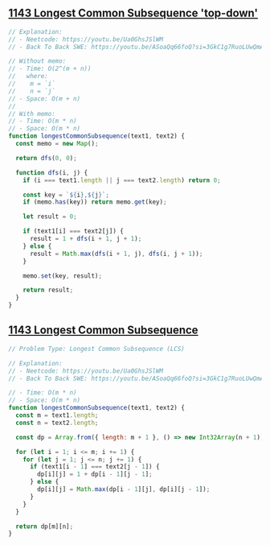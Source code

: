 ## [1143 Longest Common Subsequence 'top-down'](https://leetcode.com/problems/longest-common-subsequence/description/)

<!-- notecardId: 1758393972274 -->

```js
// Explanation:
// - Neetcode: https://youtu.be/Ua0GhsJSlWM
// - Back To Back SWE: https://youtu.be/ASoaQq66foQ?si=3GkC1g7RuoLUwQmA

// Without memo:
// - Time: O(2^(m + n))
//   where:
//    m = `i`
//    n = `j`
// - Space: O(m + n)
//
// With memo:
// - Time: O(m * n)
// - Space: O(m * n)
function longestCommonSubsequence(text1, text2) {
  const memo = new Map();

  return dfs(0, 0);

  function dfs(i, j) {
    if (i === text1.length || j === text2.length) return 0;

    const key = `${i},${j}`;
    if (memo.has(key)) return memo.get(key);

    let result = 0;

    if (text1[i] === text2[j]) {
      result = 1 + dfs(i + 1, j + 1);
    } else {
      result = Math.max(dfs(i + 1, j), dfs(i, j + 1));
    }

    memo.set(key, result);

    return result;
  }
}
```

## [1143 Longest Common Subsequence](https://leetcode.com/problems/longest-common-subsequence/description/)

<!-- notecardId: 1758393972276 -->

```js
// Problem Type: Longest Common Subsequence (LCS)

// Explanation:
// - Neetcode: https://youtu.be/Ua0GhsJSlWM
// - Back To Back SWE: https://youtu.be/ASoaQq66foQ?si=3GkC1g7RuoLUwQmA

// - Time: O(m * n)
// - Space: O(m * n)
function longestCommonSubsequence(text1, text2) {
  const m = text1.length;
  const n = text2.length;

  const dp = Array.from({ length: m + 1 }, () => new Int32Array(n + 1));

  for (let i = 1; i <= m; i += 1) {
    for (let j = 1; j <= n; j += 1) {
      if (text1[i - 1] === text2[j - 1]) {
        dp[i][j] = 1 + dp[i - 1][j - 1];
      } else {
        dp[i][j] = Math.max(dp[i - 1][j], dp[i][j - 1]);
      }
    }
  }

  return dp[m][n];
}
```
